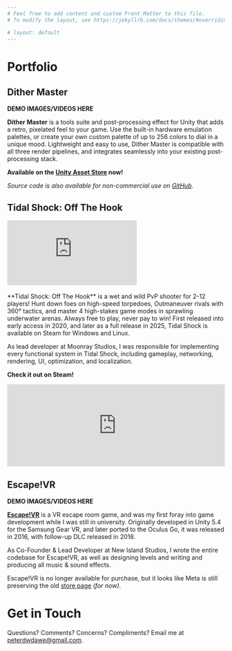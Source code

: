 ```yaml
---
# Feel free to add content and custom Front Matter to this file.
# To modify the layout, see https://jekyllrb.com/docs/themes/#overriding-theme-defaults

# layout: default
---
```

# Portfolio
## Dither Master
**DEMO IMAGES/VIDEOS HERE**

**Dither Master** is a tools suite and post-processing effect for Unity that adds a retro, pixelated feel to your game. Use the built-in hardware emulation palettes, or create your own custom palette of up to 256 colors to dial in a unique mood. Lightweight and easy to use, Dither Master is compatible with all three render pipelines, and integrates seamlessly into your existing post-processing stack. 

**Available on the [Unity Asset Store](https://assetstore.unity.com/packages/slug/335534) now!**

*Source code is also available for non-commercial use on [GitHub](https://github.com/peterdwdawe/unity-palette-asset).*

## Tidal Shock: Off The Hook
<div class="video-wrapper">
    <iframe src="https://www.youtube.com/embed/MIqGzU9ZJNs?si=YVywHGNlKu5K4fPA&amp;autoplay=1&mute=1" title="Tidal Shock Trailer" frameborder="0" allow="accelerometer; autoplay; clipboard-write; encrypted-media; gyroscope; picture-in-picture; web-share" referrerpolicy="strict-origin-when-cross-origin" allowfullscreen></iframe>
</div>

<br/>
**Tidal Shock: Off The Hook** is a wet and wild PvP shooter for 2-12 players! Hunt down foes on high-speed torpedoes, Outmaneuver rivals with 360° tactics, and master 4 high-stakes game modes in sprawling underwater arenas. Always free to play, never pay to win! First released into early access in 2020, and later as a full release in 2025, Tidal Shock is available on Steam for Windows and Linux.

As lead developer at Moonray Studios, I was responsible for implementing every functional system in Tidal Shock, including gameplay, networking, rendering, UI, optimization, and localization.

**Check it out on Steam!**
<iframe src="https://store.steampowered.com/widget/1262890/" frameborder="0" width="100%" height="190"></iframe>

## Escape!VR
**DEMO IMAGES/VIDEOS HERE**

[**Escape!VR**](https://www.meta.com/experiences/escapevr/1252228518185805) is a VR escape room game, and was my first foray into game development while I was still in university. Originally developed in Unity 5.4 for the Samsung Gear VR, and later ported to the Oculus Go, it was released in 2016, with follow-up DLC released in 2018. 

As Co-Founder & Lead Developer at New Island Studios, I wrote the entire codebase for Escape!VR, as well as designing levels and writing and producing all music & sound effects.

Escape!VR is no longer available for purchase, but it looks like Meta is still preserving the old [store page](https://www.meta.com/experiences/escapevr/1252228518185805) *(for now)*.

# Get in Touch
Questions? Comments? Concerns? Compliments? Email me at peterdwdawe@gmail.com.
